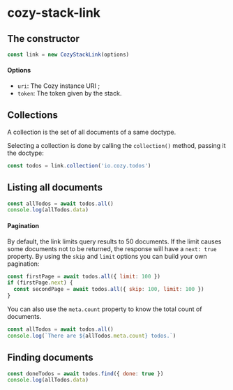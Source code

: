 # cozy-stack-link

## The constructor

```js
const link = new CozyStackLink(options)
```
#### Options

 - `uri`: The Cozy instance URI ;
 - `token`: The token given by the stack.

## Collections

A collection is the set of all documents of a same doctype.

Selecting a collection is done by calling the `collection()` method, passing it the doctype:
```js
const todos = link.collection('io.cozy.todos')
```

## Listing all documents
```js
const allTodos = await todos.all()
console.log(allTodos.data)
```

#### Pagination
By default, the link limits query results to 50 documents. If the limit causes some documents not to be returned, the response will have a `next: true` property.
By using the `skip` and `limit` options you can build your own pagination:
```js
const firstPage = await todos.all({ limit: 100 })
if (firstPage.next) {
  const secondPage = await todos.all({ skip: 100, limit: 100 })
}
```
You can also use the `meta.count` property to know the total count of documents.
```js
const allTodos = await todos.all()
console.log(`There are ${allTodos.meta.count} todos.`)
```

## Finding documents
```js
const doneTodos = await todos.find({ done: true })
console.log(allTodos.data)
```